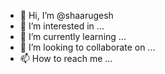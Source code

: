 - 👋 Hi, I’m @shaarugesh
- 👀 I’m interested in ...
- 🌱 I’m currently learning ...
- 💞️ I’m looking to collaborate on ...
- 📫 How to reach me ...

<!---
shaarugesh/shaarugesh is a ✨ special ✨ repository because its `README.md` (this file) appears on your GitHub profile.
You can click the Preview link to take a look at your changes.
--->
